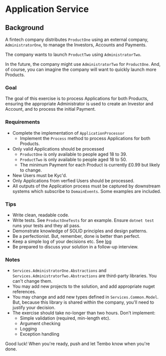 # Application Service

## Background

A fintech company distributes `ProductOne` using an external company, `AdministratorOne`, to manage the Investors, Accounts and Payments.

The company wants to launch `ProductTwo` using `AdministratorTwo`.  

In the future, the company might use `AdministratorTwo` for `ProductOne`.  And, of course, you can imagine the company will want to quickly launch more Products.

### Goal

The goal of this exercise is to process Applications for both Products, ensuring the appropriate Administrator is used to create an Investor and Account, and to process the initial Payment.

### Requirements
- Complete the implementation of `ApplicationProcessor`
  - Implement the `Process` method to process Applications for both Products.
- Only valid Applications should be processed
    - `ProductOne` is only available to people aged 18 to 39.
    - `ProductTwo` is only available to people aged 18 to 50.
    - The minimum Payment for each Product is currently £0.99 but likely to change.
- New Users must be Kyc'd.
- Only Applications from verfied Users should be processed.
- All outputs of the Application process must be captured by downstream systems which subscribe to `DomainEvents`. Some examples are included.

### Tips

- Write clean, readable code.
- Write tests.  See `ProductOneTests` for an example. Ensure `dotnet test` runs your tests and they all pass.
- Demonstrate knowledge of SOLID principles and design patterns.
- Be a perfectionist.  But, remember, done is better than perfect.
- Keep a simple log of your decisions etc.  See [log](log.md)
- Be prepared to discuss your solution in a follow-up interview.

### Notes

- `Services.AdministratorOne.Abstractions` and `Services.AdministratorTwo.Abstractions` are third-party libraries.  You can't change them.
- You may add new projects to the solution, and add appropriate nuget references.
- You may change and add new types defined in `Services.Common.Model`. But, because this library is shared within the company, you'll need to justify your decision.
- The exercise should take no-longer than two hours.  Don't implement:
    - Simple validation (required, min-length etc).
    - Argument checking
    - Logging
    - Exception handling
  
Good luck! When you're ready, push and let Tembo know when you're done.
